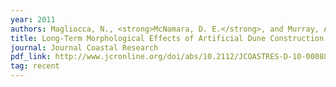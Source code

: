```yaml
---
year: 2011
authors: Magliocca, N., <strong>McNamara, D. E.</strong>, and Murray, A. B.
title: Long-Term Morphological Effects of Artificial Dune Construction in the Outer Banks of North Carolina.
journal: Journal Coastal Research
pdf_link: http://www.jcronline.org/doi/abs/10.2112/JCOASTRES-D-10-00088.1
tag: recent
---
```

